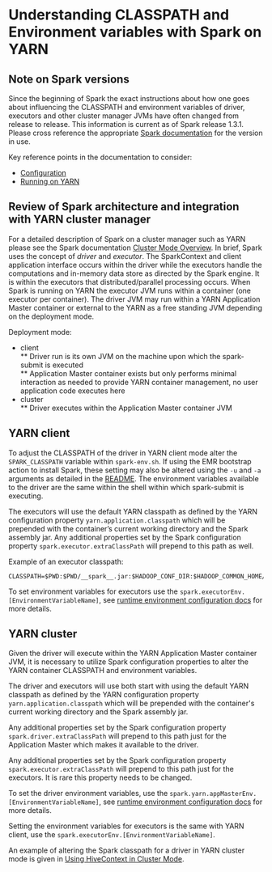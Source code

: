 Understanding CLASSPATH and Environment variables with Spark on YARN
=====================

## Note on Spark versions

Since the beginning of Spark the exact instructions about how one goes about influencing the CLASSPATH and environment variables of driver, executors and other cluster manager JVMs have often changed from release to release.   This information is current as of Spark release 1.3.1.  Please cross reference the appropriate [Spark documentation](http://spark.apache.org/docs/latest/) for the version in use.   

Key reference points in the documentation to consider:
* [Configuration](http://spark.apache.org/docs/latest/configuration.html)
* [Running on YARN](http://spark.apache.org/docs/latest/running-on-yarn.html)

## Review of Spark architecture and integration with YARN cluster manager

For a detailed description of Spark on a cluster manager such as YARN please see the Spark documentation [Cluster Mode Overview](http://spark.apache.org/docs/latest/cluster-overview.html).  In brief, Spark uses the concept of *driver* and *executor*.  The SparkContext and client application interface occurs within the driver while the executors handle the computations and in-memory data store as directed by the Spark engine.  It is within the executors that distributed/parallel processing occurs.  When Spark is running on YARN the executor JVM runs within a container (one executor per container).  The driver JVM may run within a YARN Application Master container or external to the YARN as a free standing JVM depending on the deployment mode.

Deployment mode:
* client  
** Driver run is its own JVM on the machine upon which the spark-submit is executed  
** Application Master container exists but only performs minimal interaction as needed to provide YARN container management, no user application code executes here  
* cluster  
** Driver executes within the Application Master container JVM  

## YARN client

To adjust the CLASSPATH of the driver in YARN client mode alter the `SPARK_CLASSPATH` variable within `spark-env.sh`.  If using the EMR bootstrap action to install Spark, these setting may also be altered using the `-u` and `-a` arguments as detailed in the [README](../README.md).   The environment variables available to the driver are the same within the shell within which spark-submit is executing.

The executors will use the default YARN classpath as defined by the YARN configuration property `yarn.application.classpath` which will be prepended with the container’s current working directory and the Spark assembly jar.   Any additional properties set by the Spark configuration property `spark.executor.extraClassPath` will prepend to this path as well.

Example of an executor classpath:
```
CLASSPATH=$PWD:$PWD/__spark__.jar:$HADOOP_CONF_DIR:$HADOOP_COMMON_HOME/share/hadoop/common/*:$HADOOP_COMMON_HOME/share/hadoop/common/lib/*:...
```

To set environment variables for executors use the `spark.executorEnv.[EnvironmentVariableName]`, see [runtime environment configuration docs](http://spark.apache.org/docs/latest/configuration.html#runtime-environment) for more details.

## YARN cluster

Given the driver will execute within the YARN Application Master container JVM, it is necessary to utilize Spark configuration properties to alter the YARN container CLASSPATH and environment variables.

The driver and executors will use both start with using the default YARN classpath as defined by the YARN configuration property `yarn.application.classpath` which will be prepended with the container's current working directory and the Spark assembly jar.   

Any additional properties set by the Spark configuration property `spark.driver.extraClassPath` will prepend to this path just for the Application Master which makes it available to the driver.

Any additional properties set by the Spark configuration property `spark.executor.extraClassPath` will prepend to this path just for the executors.  It is rare this property needs to be changed.

To set the driver environment variables, use the `spark.yarn.appMasterEnv.[EnvironmentVariableName]`, see [runtime environment configuration docs](http://spark.apache.org/docs/latest/configuration.html#runtime-environment) for more details.

Setting the environment variables for executors is the same with YARN client, use the `spark.executorEnv.[EnvironmentVariableName]`.

An example of altering the Spark classpath for a driver in YARN cluster mode is given in [Using HiveContext in Cluster Mode](using-hivecontext-yarn-cluster.md).
